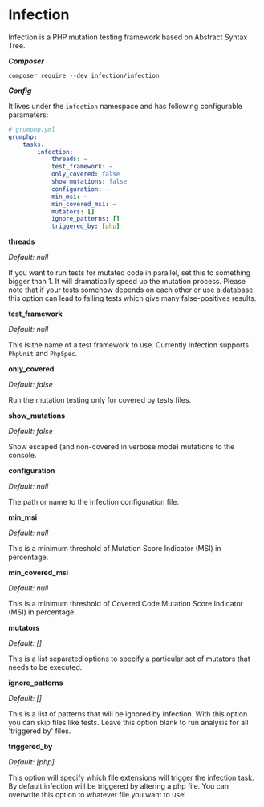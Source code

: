# Infection

Infection is a PHP mutation testing framework based on Abstract Syntax Tree.

***Composer***

```
composer require --dev infection/infection
```

***Config***

It lives under the `infection` namespace and has following configurable parameters:

```yaml
# grumphp.yml
grumphp:
    tasks:
        infection:
            threads: ~
            test_framework: ~
            only_covered: false
            show_mutations: false
            configuration: ~
            min_msi: ~
            min_covered_msi: ~
            mutators: []
            ignore_patterns: []
            triggered_by: [php]
```

**threads**

*Default: null*

If you want to run tests for mutated code in parallel, set this to something bigger than 1.
It will dramatically speed up the mutation process.
Please note that if your tests somehow depends on each other or use a database, this option can lead
to failing tests which give many false-positives results.


**test_framework**

*Default: null*

This is the name of a test framework to use. Currently Infection supports `PhpUnit` and `PhpSpec`.


**only_covered**

*Default: false*

Run the mutation testing only for covered by tests files.


**show_mutations**

*Default: false*

Show escaped (and non-covered in verbose mode) mutations to the console.


**configuration**

*Default: null*

The path or name to the infection configuration file.


**min_msi**

*Default: null*

This is a minimum threshold of Mutation Score Indicator (MSI) in percentage.


**min_covered_msi**

*Default: null*

This is a minimum threshold of Covered Code Mutation Score Indicator (MSI) in percentage.


**mutators**

*Default: []*

This is a list separated options to specify a particular set of mutators that needs to be executed. 


**ignore_patterns**

*Default: []*

This is a list of patterns that will be ignored by Infection.
With this option you can skip files like tests. Leave this option blank to run analysis for all
'triggered by' files.


**triggered_by**

*Default: [php]*

This option will specify which file extensions will trigger the infection task.
By default infection will be triggered by altering a php file. 
You can overwrite this option to whatever file you want to use!
